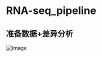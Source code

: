 # RNA-seq_pipeline
## 准备数据+差异分析
![image](https://user-images.githubusercontent.com/78598588/188072754-40d33de8-c317-43ef-a593-392275ae2f8d.png)

